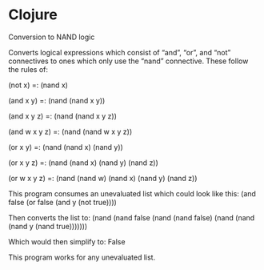# Clojure
Conversion to NAND logic


Converts logical expressions which consist of “and”, “or”, and “not” connectives to ones which only use the “nand” connective. These follow 
the rules of:

(not x) =: (nand x)

(and x y) =: (nand (nand x y))

(and x y z) =: (nand (nand x y z))

(and w x y z) =: (nand (nand w x y z))

(or x y) =: (nand (nand x) (nand y))

(or x y z) =: (nand (nand x) (nand y) (nand z))

(or w x y z) =: (nand (nand w) (nand x) (nand y) (nand z))


This program consumes an unevaluated list which could look like this: 
(and false (or false (and y (not true))))

Then converts the list to:
(nand (nand false (nand (nand false) (nand (nand (nand y (nand true)))))))

Which would then simplify to:
False

This program works for any unevaluated list.
